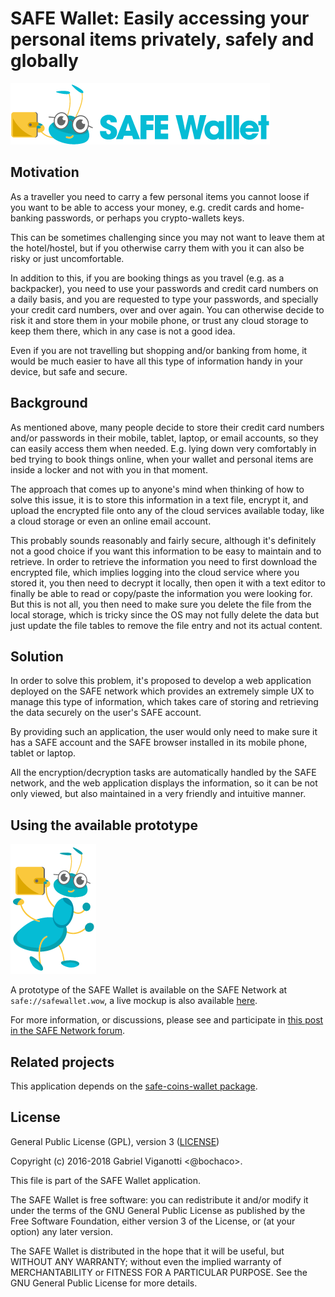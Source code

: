 # SAFE Wallet: Easily accessing your personal items privately, safely and globally

![SAFE Wallet](src/img/logo-header-415x98.png)

## Motivation
As a traveller you need to carry a few personal items you cannot loose if you want to be able to access your money, e.g. credit cards and home-banking passwords, or perhaps you crypto-wallets keys.

This can be sometimes challenging since you may not want to leave them at the hotel/hostel, but if you otherwise carry them with you it can also be risky or just uncomfortable.

In addition to this, if you are booking things as you travel (e.g. as a backpacker), you need to use your passwords and credit card numbers on a daily basis, and you are requested to type your passwords, and specially your credit card numbers, over and over again. You can otherwise decide to risk it and store them in your mobile phone, or trust any cloud storage to keep them there, which in any case is not a good idea.

Even if you are not travelling but shopping and/or banking from home, it would be much easier to have all this type of information handy in your device, but safe and secure.

## Background
As mentioned above, many people decide to store their credit card numbers and/or passwords in their mobile, tablet, laptop, or email accounts, so they can easily access them when needed. E.g. lying down very comfortably in bed trying to book things online, when your wallet and personal items are inside a locker and not with you in that moment.

The approach that comes up to anyone's mind when thinking of how to solve this issue, it is to store this information in a text file, encrypt it, and upload the encrypted file onto any of the cloud services available today, like a cloud storage or even an online email account.

This probably sounds reasonably and fairly secure, although it's definitely not a good choice if you want this information to be easy to maintain and to retrieve. In order to retrieve the information you need to first download the encrypted file, which implies logging into the cloud service where you stored it, you then need to decrypt it locally, then open it with a text editor to finally be able to read or copy/paste the information you were looking for. But this is not all, you then need to make sure you delete the file from the local storage, which is tricky since the OS may not fully delete the data but just update the file tables to remove the file entry and not its actual content.

## Solution
In order to solve this problem, it's proposed to develop a web application deployed on the SAFE network which provides an extremely simple UX to manage this type of information, which takes care of storing and retrieving the data securely on the user's SAFE account.

By providing such an application, the user would only need to make sure it has a SAFE account and the SAFE browser installed in its mobile phone, tablet or laptop.

All the encryption/decryption tasks are automatically handled by the SAFE network, and the web application displays the information, so it can be not only viewed, but also maintained in a very friendly and intuitive manner.

## Using the available prototype

![SAFE Wallet](src/img/anita.png)

A prototype of the SAFE Wallet is available on the SAFE Network at `safe://safewallet.wow`, a live mockup is also available [here](https://bochaco.github.io).

For more information, or discussions, please see and participate in [this post in the SAFE Network forum](https://safenetforum.org/t/introducing-safe-wallet-app/11764?u=bochaco).

## Related projects

This application depends on the [safe-coins-wallet package](https://github.com/bochaco/safe-coins-wallet).

## License

General Public License (GPL), version 3 ([LICENSE](LICENSE))

Copyright (c) 2016-2018 Gabriel Viganotti <@bochaco>.

This file is part of the SAFE Wallet application.

The SAFE Wallet is free software: you can redistribute it and/or modify
it under the terms of the GNU General Public License as published by
the Free Software Foundation, either version 3 of the License, or
(at your option) any later version.

The SAFE Wallet is distributed in the hope that it will be useful,
but WITHOUT ANY WARRANTY; without even the implied warranty of
MERCHANTABILITY or FITNESS FOR A PARTICULAR PURPOSE.  See the
GNU General Public License for more details.
